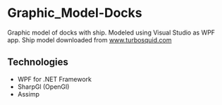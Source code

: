 # Graphic_Model-Docks
Graphic model of docks with ship. 
Modeled using Visual Studio as WPF app. 
Ship model downloaded from www.turbosquid.com

## Technologies
- WPF for .NET Framework
- SharpGl (OpenGl)
- Assimp
